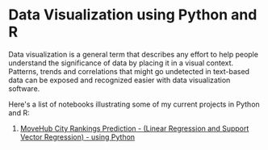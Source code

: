 
# Data Visualization using Python and R

Data visualization is a general term that describes any effort to help people understand the significance of data by placing it in a visual context. Patterns, trends and correlations that might go undetected in text-based data can be exposed and recognized easier with data visualization software.

Here's a list of notebooks illustrating some of my current projects in Python and R:


1.  [MoveHub City Rankings Prediction - (Linear Regression and Support Vector Regression) - using Python]()

 
 
